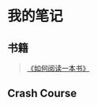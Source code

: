 # 我的笔记
## 书籍
>[《如何阅读一本书》](https://github.com/magicmai/reading-notes/blob/master/%E5%A6%82%E4%BD%95%E9%98%85%E8%AF%BB%E4%B8%80%E6%9C%AC%E4%B9%A6.md)

## Crash Course
